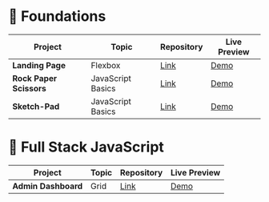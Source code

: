 # 🎈 Foundations

| Project | Topic|Repository| Live Preview|                      
|--|-----|-----|------|
|**Landing Page**| Flexbox |[Link](https://github.com/afaiyaz04/projects/tree/main/landing-page)     |   [Demo](https://afaiyaz04.github.io/projects/landing-page/) 
|**Rock Paper Scissors**| JavaScript Basics |[Link](https://github.com/afaiyaz04/projects/tree/main/rock-paper-scissors)     |   [Demo](https://afaiyaz04.github.io/projects/rock-paper-scissors/) 
|**Sketch-Pad**|JavaScript Basics| [Link](https://github.com/afaiyaz04/projects/tree/main/sketch-pad/)     |   [Demo](https://afaiyaz04.github.io/projects/sketch-pad/) 

# 🚀 Full Stack JavaScript

| Project | Topic |Repository| Live Preview                       
|----|----|---|---|
|**Admin Dashboard**| Grid|[Link](https://github.com/afaiyaz04/projects/tree/main/admin-dashboard)     |   [Demo](https://afaiyaz04.github.io/projects/admin-dashboard/)
